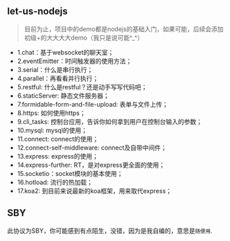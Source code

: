 ## let-us-nodejs

> 目前为止，项目中的demo都是nodejs的基础入门，如果可能，后续会添加初级+的大大大大demo（我只是说可能^_^）

- 1.chat：基于websocket的聊天室；
- 2.eventEmitter：时间触发器的使用方法；
- 3.serial：什么是串行执行；
- 4.parallel：再看看并行执行；
- 5.restful: 什么是restful？还是动手写写代码吧；
- 6.staticServer: 静态文件服务器；
- 7.formidable-form-and-file-upload: 表单与文件上传；
- 8.https: 如何使用https；
- 9.cli_tasks: 控制台应用，告诉你如何拿到用户在控制台输入的参数；
- 10.mysql: mysql的使用；
- 11.connect: connect的使用；
- 12.connect-self-middleware: connect及自带中间件；
- 13.express: express的使用；
- 14.express-further: RT，是对express更全面的使用；
- 15.socketio：socket模块的基本使用；
- 16.hotload: 流行的热加载；
- 17.koa2: 到目前来说最新的koa框架，用来取代express；

## SBY

此协议为SBY，你可能感到有点陌生，没错，因为是我自编的，意思是`随便用`.
